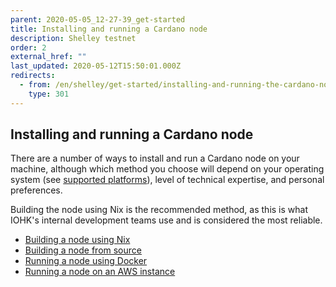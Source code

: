 ```yaml
---
parent: 2020-05-05_12-27-39_get-started
title: Installing and running a Cardano node
description: Shelley testnet
order: 2
external_href: ""
last_updated: 2020-05-12T15:50:01.000Z
redirects:
  - from: /en/shelley/get-started/installing-and-running-the-cardano-node/
    type: 301
---
```

## Installing and running a Cardano node

There are a number of ways to install and run a Cardano node on your machine, although which method you choose will depend on your operating system (see [supported platforms](/shelley/about/supported-platforms/)), level of technical expertise, and personal preferences.

Building the node using Nix is the recommended method, as this is what IOHK's internal development teams use and is considered the most reliable.

- [Building a node using Nix](/shelley/get-started/installing-and-running-the-cardano-node/building-the-node-using-nix/)
- [Building a node from source](/shelley/get-started/installing-and-running-the-cardano-node/building-the-node-from-source/)
- [Running a node using Docker](/shelley/get-started/installing-and-running-the-cardano-node/running-the-node-using-docker/)
- [Running a node on an AWS instance](/shelley/get-started/installing-and-running-the-cardano-node/running-the-node-on-an-aws-instance/)
